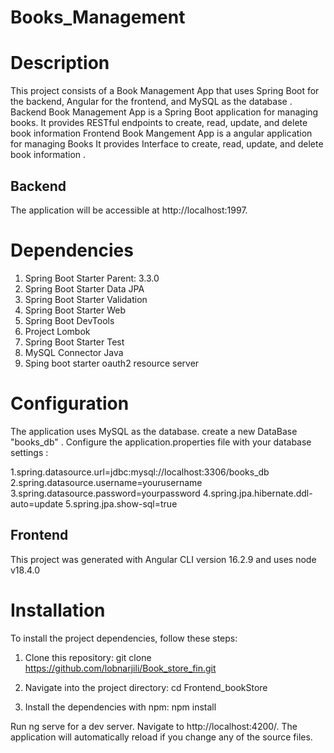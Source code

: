 # Books_Management
# Description
This project consists of a Book Management App that uses Spring Boot for the backend, Angular for the frontend, and MySQL as the database . Backend Book Management App is a Spring Boot application for managing books. It provides RESTful endpoints to create, read, update, and delete book information Frontend Book Mangement App is a angular application for managing Books  It provides Interface to create, read, update, and delete book information .

## Backend 
The application will be accessible at http://localhost:1997.

# Dependencies
1. Spring Boot Starter Parent: 3.3.0
2. Spring Boot Starter Data JPA
3. Spring Boot Starter Validation
4. Spring Boot Starter Web
5. Spring Boot DevTools
6. Project Lombok
7. Spring Boot Starter Test
8. MySQL Connector Java
9. Sping boot starter oauth2 resource server

# Configuration
The application uses MySQL as the database. create a new DataBase "books_db" . Configure the application.properties file with your database settings :
 
1.spring.datasource.url=jdbc:mysql://localhost:3306/books_db
2.spring.datasource.username=yourusername
3.spring.datasource.password=yourpassword
4.spring.jpa.hibernate.ddl-auto=update
5.spring.jpa.show-sql=true



## Frontend 
This project was generated with Angular CLI version 16.2.9 and uses node v18.4.0

# Installation
To install the project dependencies, follow these steps:

1. Clone this repository: git clone https://github.com/lobnarjili/Book_store_fin.git 

3. Navigate into the project directory: cd Frontend_bookStore

4. Install the dependencies with npm: npm install

Run ng serve  for a dev server. Navigate to http://localhost:4200/. The application will automatically reload if you change any of the source files.
